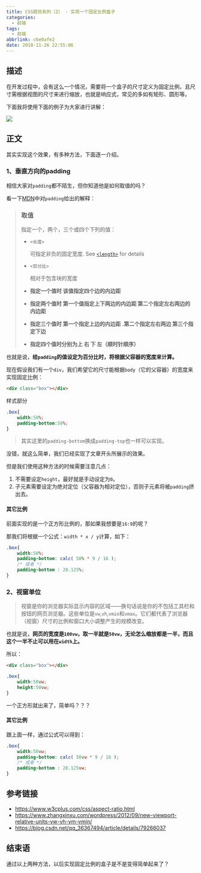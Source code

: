 ```yaml
---
title: CSS题目系列（2） - 实现一个固定比例盒子
categories:
  - 前端
tags:
  - 前端
abbrlink: c6e0afe2
date: 2018-11-26 22:55:06
---
```


## 描述

在开发过程中，会有这么一个情况，需要将一个盒子的尺寸定义为固定比例，且尺寸需根据视图的尺寸来进行缩放，也就是响应式，常见的多如有矩形、圆形等。

下面我将使用下面的例子为大家进行讲解：

![](https://ws1.sinaimg.cn/large/006mS5wEgy1fxl6othpvtg31af0pxgtv.gif)



## 正文

其实实现这个效果，有多种方法，下面逐一介绍。

### 1、垂直方向的padding

相信大家对`padding`都不陌生，但你知道他是如何取值的吗？

看一下[MDN](https://developer.mozilla.org/zh-CN/docs/Web/CSS/padding)中对`padding`给出的解释：

> ### 取值
>
> 指定一个，两个，三个或四个下列的值：
>
> - `<长度>`
>
>   可指定非负的固定宽度. See [`<length>`](https://developer.mozilla.org/zh-CN/docs/Web/CSS/length) for details
>
> - `<百分比>`
>
>   相对于包含块的宽度
>
> - **指定一个值时 该值指定四个边的内边距**
> - **指定两个值时 第一个值指定上下两边的内边距 第二个指定左右两边的内边距**
> - **指定三个值时 第一个指定上边的内边距** **.第二个指定左右两边 第三个指定下边**
> - **指定四个值时分别为上 右 下 左（顺时针顺序）**

也就是说，**给`padding`的值设定为百分比时，将根据父容器的宽度来计算。**

现在假设我们有一个`div`，我们希望它的尺寸能根据`body`（它的父容器）的宽度来实现固定比例：

```html
<div class="box"></div>
```

样式部分

```css
.box{
    width:50%;
    padding-bottom:50%;
}
```

> 其实这里的`padding-bottom`换成`padding-top`也一样可以实现。

没错，就这么简单，我们已经实现了文章开头所展示的效果。

但是我们使用这种方法的时候需要注意几点：

1. 不需要设定`height`，最好就是手动设定为`0`。
2. 子元素需要设定为绝对定位（父容器为相对定位），否则子元素将被`padding`挤出去。

#### 其它比例

前面实现的是一个正方形比例的，那如果我想要是`16:9`的呢？

那我们将根据一个公式：`width * x / y`计算，如下：

```css
.box{
	width:50%;
	padding-bottom: calc( 50% * 9 / 16 );
	/* 或者 */
	padding-bottom : 28.125%;
}
```

###  2、视窗单位

> 视窗是你的浏览器实际显示内容的区域——换句话说是你的不包括工具栏和按钮的网页浏览器。这些单位是`vw`,`vh`,`vmin`和`vmax`。它们都代表了浏览器（视窗）尺寸的比例和窗口大小调整产生的规模改变。

也就是说，**网页的宽度是`100vw`，取一半就是`50vw`，无论怎么缩放都是一半，而且这个一半不止可以用在`width`上。**

所以：

```html
<div class="box"></div>
```

```css
.box{
    width:50vw;
    height:50vw;
}
```

一个正方形就出来了，简单吗？？？

#### 其它比例

跟上面一样，通过公式可以得到：

``` css
.box{
	width:50vw;
	padding-bottom: calc( 50vw * 9 / 16 );
	/* 或者 */
	padding-bottom : 28.125vw;
}
```

## 参考链接

- https://www.w3cplus.com/css/aspect-ratio.html
- https://www.zhangxinxu.com/wordpress/2012/09/new-viewport-relative-units-vw-vh-vm-vmin/
- https://blog.csdn.net/qq_36367494/article/details/79266037

## 结束语

通过以上两种方法，以后实现固定比例的盒子是不是变得简单起来了？
